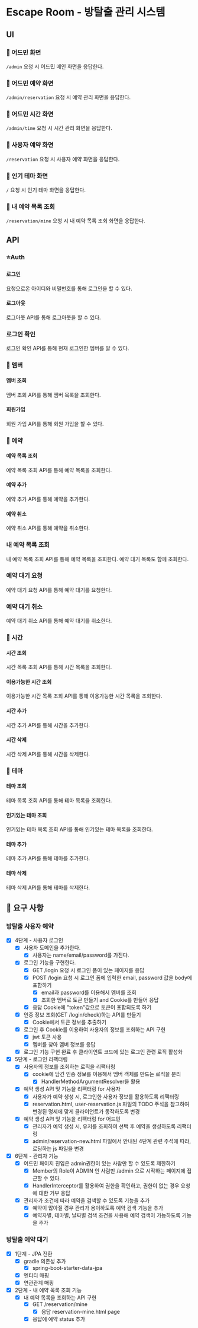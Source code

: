 # Escape Room - 방탈출 관리 시스템

## UI

### 🚀 어드민 화면

`/admin` 요청 시 어드민 메인 화면을 응답한다.

### 🚀 어드민 예약 화면

`/admin/reservation` 요청 시 예약 관리 화면을 응답한다.

### 🚀 어드민 시간 화면

`/admin/time` 요청 시 시간 관리 화면을 응답한다.

### 🚀 사용자 예약 화면

`/reservation` 요청 시 사용자 예약 화면을 응답한다.

### 🚀 인기 테마 화면

`/` 요청 시 인기 테마 화면을 응답한다.

### 🚀 내 예약 목록 조회

`/reservation/mine` 요청 시 내 예약 목록 조회 화면을 응답한다.

## API

### ⭐️Auth

#### 로그인

요청으로온 아이디와 비밀번호를 통해 로그인을 할 수 있다.

#### 로그아웃

로그아웃 API를 통해 로그아웃을 할 수 있다.

### 로그인 확인

로그인 확인 API를 통해 현재 로그인한 멤버를 알 수 있다.

### 👤 멤버

#### 멤버 조회

멤버 조회 API를 통해 멤버 목록을 조회한다.

#### 회원가입

회원 가입 API를 통해 회원 가입을 할 수 있다.

### 💎 예약

#### 예약 목록 조회

예약 목록 조회 API를 통해 예약 목록을 조회한다.

#### 예약 추가

예약 추가 API를 통해 예약을 추가한다.

#### 예약 취소

예약 취소 API를 통해 예약을 취소한다.

### 내 예약 목록 조회

내 예약 목록 조회 API를 통해 예약 목록을 조회한다.
예약 대기 목록도 함께 조회한다.

### 예약 대기 요청
예약 대기 요청 API를 통해 예약 대기를 요청한다.

### 예약 대기 취소
예약 대기 취소 API를 통해 예약 대기를 취소한다.

### 💎 시간

#### 시간 조회

시간 목록 조회 API를 통해 시간 목록을 조회한다.

#### 이용가능한 시간 조회

이용가능한 시간 목록 조회 API를 통해 이용가능한 시간 목록을 조회한다.

#### 시간 추가

시간 추가 API를 통해 시간을 추가한다.

#### 시간 삭제

시간 삭제 API를 통해 시간을 삭제한다.

### 💎 테마

#### 테마 조회

테마 목록 조회 API를 통해 테마 목록을 조회한다.

#### 인기있는 테마 조회

인기있는 테마 목록 조회 API를 통해 인기있는 테마 목록을 조회한다.

#### 테마 추가

테마 추가 API를 통해 테마를 추가한다.

#### 테마 삭제

테마 삭제 API를 통해 테마를 삭제한다.

## 📌 요구 사항

### 방탈출 사용자 예약

- [x] 4단계 - 사용자 로그인
    - [x] 사용자 도메인을 추가한다.
        - [x] 사용자는 name/email/password를 가진다.
    - [x] 로그인 기능을 구현한다.
        - [x] GET /login 요청 시 로그인 폼이 있는 페이지를 응답
        - [x] POST /login 요청 시 로그인 폼에 입력한 email, password 값을 body에 포함하기
            - [x] email과 password를 이용해서 멤버를 조회
            - [x] 조회한 멤버로 토큰 만들기 and Cookie를 만들어 응답
        - [x] 응답 Cookie에 "token"값으로 토큰이 포함되도록 하기
    - [x] 인증 정보 조회(GET /login/check)하는 API를 만들기
        - [x] Cookie에서 토큰 정보를 추출하기
    - [x] 로그인 후 Cookie를 이용하여 사용자의 정보를 조회하는 API 구현
        - [x] jwt 토큰 사용
        - [x] 멤버를 찾아 멤버 정보를 응답
    - [x] 로그인 기능 구현 완료 후 클라이언트 코드에 있는 로그인 관련 로직 활성화
- [x] 5단계 - 로그인 리팩터링
    - [x] 사용자의 정보를 조회하는 로직을 리팩터링
        - [x] cookie에 담긴 인증 정보를 이용해서 멤버 객체를 만드는 로직을 분리
            - [x] HandlerMethodArgumentResolver을 활용
    - [x] 예약 생성 API 및 기능을 리팩터링 for 사용자
        - [x] 사용자가 예약 생성 시, 로그인한 사용자 정보를 활용하도록 리팩터링
        - [x] reservation.html, user-reservation.js 파일의 TODO 주석을 참고하여 변경된 명세에 맞게 클라이언트가 동작하도록 변경
    - [x] 예약 생성 API 및 기능을 리팩터링 for 어드민
        - [x] 관리자가 예약 생성 시, 유저를 조회하여 선택 후 예약을 생성하도록 리팩터링
        - [x] admin/reservation-new.html 파일에서 안내된 4단계 관련 주석에 따라, 로딩하는 js 파일을 변경
- [x] 6단계 - 관리자 기능
    - [x] 어드민 페이지 진입은 admin권한이 있는 사람만 할 수 있도록 제한하기
        - [x] Member의 Role이 ADMIN 인 사람만 /admin 으로 시작하는 페이지에 접근할 수 있다.
        - [x] HandlerInterceptor를 활용하여 권한을 확인하고, 권한이 없는 경우 요청에 대한 거부 응답
    - [x] 관리자가 조건에 따라 예약을 검색할 수 있도록 기능을 추가
        - [x] 예약이 많아질 경우 관리가 용이하도록 예약 검색 기능을 추가
        - [x] 예약자별, 테마별, 날짜별 검색 조건을 사용해 예약 검색이 가능하도록 기능을 추가

### 방탈출 예약 대기

- [x] 1단계 - JPA 전환
    - [x] gradle 의존성 추가
        - [x] spring-boot-starter-data-jpa
    - [x] 엔티티 매핑
    - [x] 연관관계 매핑
- [x] 2단계 - 내 예약 목록 조회 기능
    - [x] 내 예약 목록을 조회하는 API 구현
        - [x] GET /reservation/mine
            - [x] 응답 reservation-mine.html page
        - [x] 응답에 예약 status 추가
